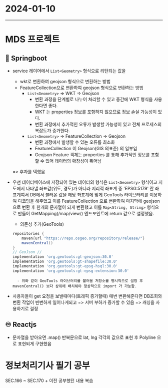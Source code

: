 # 2024-01-10
----------------

# MDS 프로젝트

## 🍃 Springboot
- service 레이어에서 `List<Geometry>` 형식으로 리턴되는 값을 
    - wkt로 변환하여 geojson 형식으로 변환하는 방법
    - FeatureCollection으로 변환하여 geojson 형식으로 변환하는 방법   
        - `List<Geometry>` => WKT => Geojson
            - 변환 과정을 단계별로 나누어 처리할 수 있고 중간에 WKT 형식을 사용한다면 좋다.
            - WKT 는 properties 정보를 포함하지 않으므로 정보 손실 가능성이 있다.
            - 변환 과정에서 추가적인 오류가 발생할 가능성이 있고 전체 프로세스의 복잡도가 증가한다.   
        - `List<Geometry>` => FeatureCollection => Geojson
            - 변환 과정에서 발생할 수 있는 오류를 최소화
            - FeatureCollection 이 Geojson(GIS 의표준) 의 일부임
            - Geojson Feature 객체는 properties 를 통해 추가적인 정보를 포함할 수 있어 데이터의 확장성이 뛰어남

    => 후자를 택했음   

- 우선 데이터베이스에 저장되어 있는 데이터의 형식은 `List<Geometry>` 형식이고 지도에서 나타낼 좌표값(위도, 경도)가 아니라
지리적 좌표계 중 'EPSG:5179' 란 좌표계여서 DB에서 불러온 값을 해당 좌표계에 맞게 GeoTools 라이브러리를 이용하여 디코딩을 해주었고 이를 FeatureCollection 으로 변환하여 마지막에 geojson으로 변환 후 한개의 문자열이 되게 변환했고 이를 `Map<String, String>` 형식으로 만들어 GetMapping(/map/view/) 엔드포인트에 return 값으로 설정했음. 
    - 의존성 추가(GeoTools)
    ```gradle
    repositories {
        maven{url "https://repo.osgeo.org/repository/release/"}
        mavenCentral()
    }
    // GeoJson //
	implementation 'org.geotools:gt-geojson:30.0'
	implementation 'org.geotools:gt-shapefile:30.0'
	implementation 'org.geotools:gt-epsg-hsql:30.0'
	implementation 'org.geotools:gt-epsg-extension:30.0'
    ```   
        - 위와 같이 GeoTools 라이브러리를 불러올 저장소를 명시적으로 설정 후 mavenCentral() 보다 상위에 배치해야 정상적으로 import 가 가능함.

- 사용자들이 get 요청을 보낼때마다(트래픽 증가할때) 매번 변환해준다면 DB조회와 변환 작업이 빈번하게 일어나게되고 => 서버 부하가 증가할 수 있음 => 캐싱을 사용하기로 결정
 

## ♾️ Reactjs
- 문자열을 받아오면 .map() 반복문으로 lat, lng 각각의 값으로 표현 후 Polyline 으로 표현되게 구현했음



# 정보처리기사 필기 공부
SEC.166 ~ SEC.170 + 이전 공부했던 내용 복습